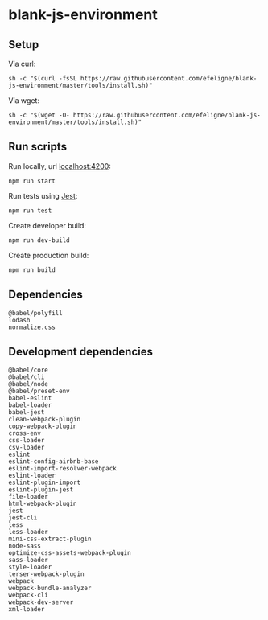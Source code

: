 # blank-js-environment

## Setup

Via curl:

    sh -c "$(curl -fsSL https://raw.githubusercontent.com/efeligne/blank-js-environment/master/tools/install.sh)"

Via wget:

    sh -c "$(wget -O- https://raw.githubusercontent.com/efeligne/blank-js-environment/master/tools/install.sh)"
    
## Run scripts

Run locally, url [localhost:4200](http://localhost:4200):

    npm run start

Run tests using [Jest](https://github.com/facebook/jest):

    npm run test

Create developer build:

    npm run dev-build

Create production build:

    npm run build

## Dependencies
    
    @babel/polyfill
    lodash
    normalize.css

## Development dependencies
    
    @babel/core
    @babel/cli
    @babel/node
    @babel/preset-env
    babel-eslint
    babel-loader
    babel-jest
    clean-webpack-plugin
    copy-webpack-plugin
    cross-env
    css-loader
    csv-loader
    eslint
    eslint-config-airbnb-base
    eslint-import-resolver-webpack
    eslint-loader
    eslint-plugin-import
    eslint-plugin-jest
    file-loader
    html-webpack-plugin
    jest
    jest-cli
    less
    less-loader
    mini-css-extract-plugin
    node-sass
    optimize-css-assets-webpack-plugin
    sass-loader
    style-loader
    terser-webpack-plugin
    webpack
    webpack-bundle-analyzer
    webpack-cli
    webpack-dev-server
    xml-loader
